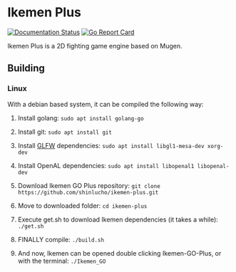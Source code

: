 # Ikemen Plus

[![Documentation Status](https://readthedocs.org/projects/ikemen-plus/badge/?version=latest)](https://ikemen-plus.readthedocs.io/en/latest/?badge=latest) [![Go Report Card](https://goreportcard.com/badge/github.com/shinlucho/ikemen-plus)](https://goreportcard.com/report/github.com/shinlucho/ikemen-plus)

Ikemen Plus is a 2D fighting game engine based on Mugen.

## Building

### Linux

With a debian based system, it can be compiled the following way:

1. Install golang:
`sudo apt install golang-go`

2. Install git:
`sudo apt install git`

3. Install [GLFW](https://github.com/go-gl/glfw) dependencies:
`sudo apt install libgl1-mesa-dev xorg-dev`

4. Install OpenAL dependencies:
`sudo apt install libopenal1 libopenal-dev`

5. Download Ikemen GO Plus repository:
`git clone https://github.com/shinlucho/ikemen-plus.git`

6. Move to downloaded folder:
`cd ikemen-plus`

7. Execute get.sh to download Ikemen dependencies (it takes a while):
`./get.sh`

8. FINALLY compile:
`./build.sh`

9. And now, Ikemen can be opened double clicking Ikemen-GO-Plus, or with the terminal:
`./Ikemen_GO`

